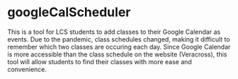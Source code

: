 # googleCalScheduler

This is a tool for LCS students to add classes to their Google Calendar as events. Due to the pandemic, class schedules changed, making it difficult to remember which two classes are occuring each day. Since Google Calendar is more accessible than the class schedule on the website (Veracross), this tool will allow students to find their classes with more ease and convenience.
